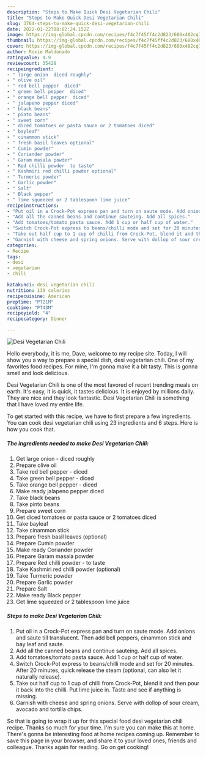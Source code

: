```yaml
---
description: "Steps to Make Quick Desi Vegetarian Chili"
title: "Steps to Make Quick Desi Vegetarian Chili"
slug: 3764-steps-to-make-quick-desi-vegetarian-chili
date: 2022-01-22T08:02:24.152Z
image: https://img-global.cpcdn.com/recipes/f4c7f45ff4c2d823/680x482cq70/desi-vegetarian-chili-recipe-main-photo.jpg
thumbnail: https://img-global.cpcdn.com/recipes/f4c7f45ff4c2d823/680x482cq70/desi-vegetarian-chili-recipe-main-photo.jpg
cover: https://img-global.cpcdn.com/recipes/f4c7f45ff4c2d823/680x482cq70/desi-vegetarian-chili-recipe-main-photo.jpg
author: Roxie Maldonado
ratingvalue: 4.9
reviewcount: 35428
recipeingredient:
- " large onion  diced roughly"
- " olive oil"
- " red bell pepper  diced"
- " green bell pepper  diced"
- " orange bell pepper  diced"
- " jalapeno pepper diced"
- " black beans"
- " pinto beans"
- " sweet corn"
- " diced tomatoes or pasta sauce or 2 tomatoes diced"
- " bayleaf"
- " cinammon stick"
- " fresh basil leaves optional"
- " Cumin powder"
- " Coriander powder"
- " Garam masala powder"
- " Red chilli powder  to taste"
- " Kashmiri red chilli powder optional"
- " Turmeric powder"
- " Garlic powder"
- " Salt"
- " Black pepper"
- " lime squeezed or 2 tablespoon lime juice"
recipeinstructions:
- "Put oil in a Crock-Pot express pan and turn on saute mode. Add onions and saute till translucent. Then add bell peppers, cinammon stick and bay leaf and saute."
- "Add all the canned beans and continue sauteing. Add all spices."
- "Add tomatoes/tomato pasta sauce. Add 1 cup or half cup of water."
- "Switch Crock-Pot express to beans/chilli mode and set for 20 minutes. After 20 minutes, quick release the steam (optional, can also let it naturally release)."
- "Take out half cup to 1 cup of chilli from Crock-Pot, blend it and then pour it back into the chilli. Put lime juice in. Taste and see if anything is missing."
- "Garnish with cheese and spring onions. Serve with dollop of sour cream, avocado and tortilla chips."
categories:
- Recipe
tags:
- desi
- vegetarian
- chili

katakunci: desi vegetarian chili 
nutrition: 139 calories
recipecuisine: American
preptime: "PT21M"
cooktime: "PT43M"
recipeyield: "4"
recipecategory: Dinner

---
```



![Desi Vegetarian Chili](https://img-global.cpcdn.com/recipes/f4c7f45ff4c2d823/680x482cq70/desi-vegetarian-chili-recipe-main-photo.jpg)

Hello everybody, it is me, Dave, welcome to my recipe site. Today, I will show you a way to prepare a special dish, desi vegetarian chili. One of my favorites food recipes. For mine, I'm gonna make it a bit tasty. This is gonna smell and look delicious.

Desi Vegetarian Chili is one of the most favored of recent trending meals on earth. It's easy, it is quick, it tastes delicious. It is enjoyed by millions daily. They are nice and they look fantastic. Desi Vegetarian Chili is something that I have loved my entire life.




To get started with this recipe, we have to first prepare a few ingredients. You can cook desi vegetarian chili using 23 ingredients and 6 steps. Here is how you cook that.

<!--inarticleads1-->

##### The ingredients needed to make Desi Vegetarian Chili:

1. Get  large onion - diced roughly
1. Prepare  olive oil
1. Take  red bell pepper - diced
1. Take  green bell pepper - diced
1. Take  orange bell pepper - diced
1. Make ready  jalapeno pepper diced
1. Take  black beans
1. Take  pinto beans
1. Prepare  sweet corn
1. Get  diced tomatoes or pasta sauce or 2 tomatoes diced
1. Take  bayleaf
1. Take  cinammon stick
1. Prepare  fresh basil leaves (optional)
1. Prepare  Cumin powder
1. Make ready  Coriander powder
1. Prepare  Garam masala powder
1. Prepare  Red chilli powder - to taste
1. Take  Kashmiri red chilli powder (optional)
1. Take  Turmeric powder
1. Prepare  Garlic powder
1. Prepare  Salt
1. Make ready  Black pepper
1. Get  lime squeezed or 2 tablespoon lime juice




<!--inarticleads2-->

##### Steps to make Desi Vegetarian Chili:

1. Put oil in a Crock-Pot express pan and turn on saute mode. Add onions and saute till translucent. Then add bell peppers, cinammon stick and bay leaf and saute.
1. Add all the canned beans and continue sauteing. Add all spices.
1. Add tomatoes/tomato pasta sauce. Add 1 cup or half cup of water.
1. Switch Crock-Pot express to beans/chilli mode and set for 20 minutes. After 20 minutes, quick release the steam (optional, can also let it naturally release).
1. Take out half cup to 1 cup of chilli from Crock-Pot, blend it and then pour it back into the chilli. Put lime juice in. Taste and see if anything is missing.
1. Garnish with cheese and spring onions. Serve with dollop of sour cream, avocado and tortilla chips.




So that is going to wrap it up for this special food desi vegetarian chili recipe. Thanks so much for your time. I'm sure you can make this at home. There's gonna be interesting food at home recipes coming up. Remember to save this page in your browser, and share it to your loved ones, friends and colleague. Thanks again for reading. Go on get cooking!
